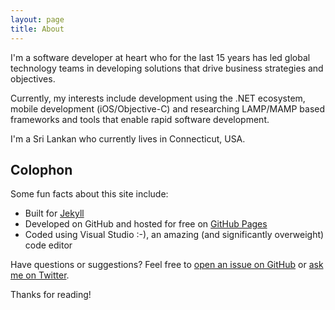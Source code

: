 ```yaml
---
layout: page
title: About
---
```


I'm a software developer at heart who for the last 15 years has led global technology teams in developing solutions that drive business strategies and objectives.

Currently, my interests include development using the .NET ecosystem, mobile development (iOS/Objective-C) and researching LAMP/MAMP based frameworks and tools that enable rapid software development.

I'm a Sri Lankan who currently lives in Connecticut, USA.

## Colophon

Some fun facts about this site include:

* Built for [Jekyll](http://jekyllrb.com)
* Developed on GitHub and hosted for free on [GitHub Pages](https://pages.github.com)
* Coded using Visual Studio :-), an amazing (and significantly overweight) code editor

Have questions or suggestions? Feel free to [open an issue on GitHub](https://github.com/pernalin/pernalin.github.io/issues/new) or [ask me on Twitter](https://twitter.com/pernalin).

Thanks for reading!